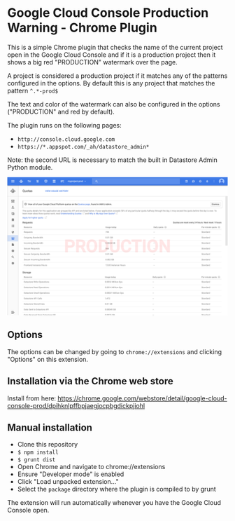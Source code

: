 # Google Cloud Console Production Warning - Chrome Plugin #

This is a simple Chrome plugin that checks the name of the current project open in the Google Cloud Console and if it is
a production project then it shows a big red "PRODUCTION" watermark over the page.

A project is considered a production project if it matches any of the patterns configured in the options. By default
this is any project that matches the pattern `^.*-prod$`

The text and color of the watermark can also be configured in the options ("PRODUCTION" and red by default).

The plugin runs on the following pages:

- `http://console.cloud.google.com`
- `https://*.appspot.com/_ah/datastore_admin*`

Note: the second URL is necessary to match the built in Datastore Admin Python module.

![Screenshot](app/images/screenshot.png)

## Options ##

The options can be changed by going to `chrome://extensions` and clicking "Options" on this extension.

## Installation via the Chrome web store ##

Install from here: https://chrome.google.com/webstore/detail/google-cloud-console-prod/dpihknlpffbpjaegjocpbgdickpjiohl

## Manual installation ##

- Clone this repository
- `$ npm install`
- `$ grunt dist`
- Open Chrome and navigate to chrome://extensions
- Ensure "Developer mode" is enabled
- Click "Load unpacked extension..."
- Select the `package` directory where the plugin is compiled to by grunt

The extension will run automatically whenever you have the Google Cloud Console open.
